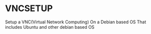 # VNCSETUP
Setup a VNC(Virtual Network Computing) On a Debian based OS  That includes Ubuntu and other debian based OS
